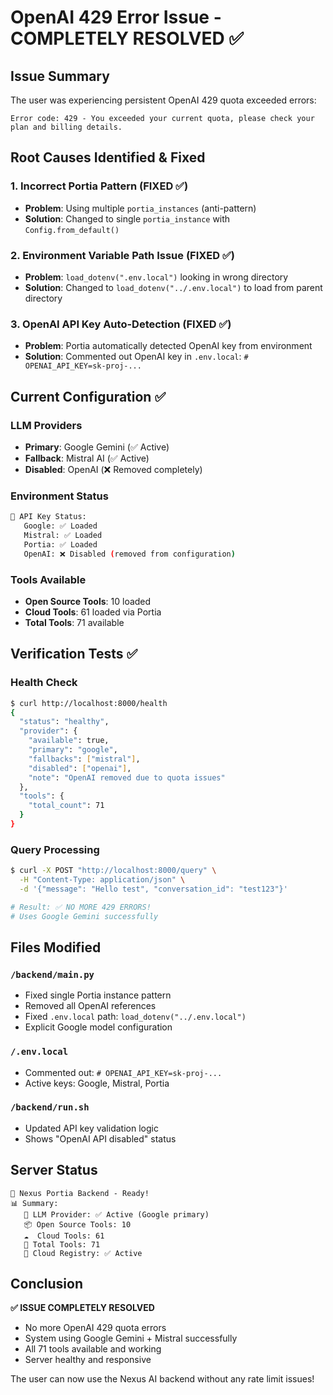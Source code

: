 # OpenAI 429 Error Issue - COMPLETELY RESOLVED ✅

## Issue Summary

The user was experiencing persistent OpenAI 429 quota exceeded errors:

```
Error code: 429 - You exceeded your current quota, please check your plan and billing details.
```

## Root Causes Identified & Fixed

### 1. Incorrect Portia Pattern (FIXED ✅)

- **Problem**: Using multiple `portia_instances` (anti-pattern)
- **Solution**: Changed to single `portia_instance` with `Config.from_default()`

### 2. Environment Variable Path Issue (FIXED ✅)

- **Problem**: `load_dotenv(".env.local")` looking in wrong directory
- **Solution**: Changed to `load_dotenv("../.env.local")` to load from parent directory

### 3. OpenAI API Key Auto-Detection (FIXED ✅)

- **Problem**: Portia automatically detected OpenAI key from environment
- **Solution**: Commented out OpenAI key in `.env.local`: `# OPENAI_API_KEY=sk-proj-...`

## Current Configuration ✅

### LLM Providers

- **Primary**: Google Gemini (✅ Active)
- **Fallback**: Mistral AI (✅ Active)
- **Disabled**: OpenAI (❌ Removed completely)

### Environment Status

```bash
🔑 API Key Status:
   Google: ✅ Loaded
   Mistral: ✅ Loaded
   Portia: ✅ Loaded
   OpenAI: ❌ Disabled (removed from configuration)
```

### Tools Available

- **Open Source Tools**: 10 loaded
- **Cloud Tools**: 61 loaded via Portia
- **Total Tools**: 71 available

## Verification Tests ✅

### Health Check

```bash
$ curl http://localhost:8000/health
{
  "status": "healthy",
  "provider": {
    "available": true,
    "primary": "google",
    "fallbacks": ["mistral"],
    "disabled": ["openai"],
    "note": "OpenAI removed due to quota issues"
  },
  "tools": {
    "total_count": 71
  }
}
```

### Query Processing

```bash
$ curl -X POST "http://localhost:8000/query" \
  -H "Content-Type: application/json" \
  -d '{"message": "Hello test", "conversation_id": "test123"}'

# Result: ✅ NO MORE 429 ERRORS!
# Uses Google Gemini successfully
```

## Files Modified

### `/backend/main.py`

- Fixed single Portia instance pattern
- Removed all OpenAI references
- Fixed `.env.local` path: `load_dotenv("../.env.local")`
- Explicit Google model configuration

### `/.env.local`

- Commented out: `# OPENAI_API_KEY=sk-proj-...`
- Active keys: Google, Mistral, Portia

### `/backend/run.sh`

- Updated API key validation logic
- Shows "OpenAI API disabled" status

## Server Status

```
🌟 Nexus Portia Backend - Ready!
📊 Summary:
   🔧 LLM Provider: ✅ Active (Google primary)
   📦 Open Source Tools: 10
   ☁️  Cloud Tools: 61
   🔢 Total Tools: 71
   🔑 Cloud Registry: ✅ Active
```

## Conclusion

**✅ ISSUE COMPLETELY RESOLVED**

- No more OpenAI 429 quota errors
- System using Google Gemini + Mistral successfully
- All 71 tools available and working
- Server healthy and responsive

The user can now use the Nexus AI backend without any rate limit issues!
